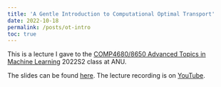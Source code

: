 ```yaml
---
title: 'A Gentle Introduction to Computational Optimal Transport'
date: 2022-10-18
permalink: /posts/ot-intro
toc: true
---
```

This is a lecture I gave to the [COMP4680/8650 Advanced Topics in Machine Learning](/teaching/2022-AML) 2022S2 class at ANU.

The slides can be found [here](/files/ANU_OT_Slides.pdf). The lecture recording is on [YouTube](https://www.youtube.com/watch?v=3YFmaoCYSlc).